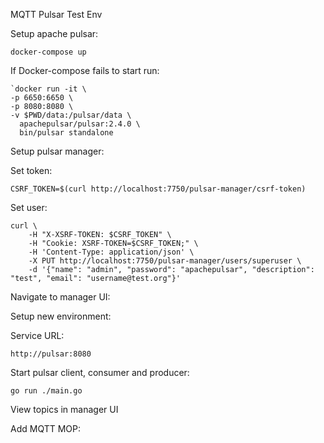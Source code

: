 MQTT Pulsar Test Env

Setup apache pulsar:

`docker-compose up`

If Docker-compose fails to start run:

```
`docker run -it \
-p 6650:6650 \
-p 8080:8080 \
-v $PWD/data:/pulsar/data \
  apachepulsar/pulsar:2.4.0 \
  bin/pulsar standalone
```

Setup pulsar manager:

Set token:

`CSRF_TOKEN=$(curl http://localhost:7750/pulsar-manager/csrf-token)`

Set user:

```
curl \
    -H "X-XSRF-TOKEN: $CSRF_TOKEN" \
    -H "Cookie: XSRF-TOKEN=$CSRF_TOKEN;" \
    -H 'Content-Type: application/json' \
    -X PUT http://localhost:7750/pulsar-manager/users/superuser \
    -d '{"name": "admin", "password": "apachepulsar", "description": "test", "email": "username@test.org"}'
 ```

Navigate to manager UI:

[](http://localhost:9527/)

Setup new environment:

Service URL:

`http://pulsar:8080`

Start pulsar client, consumer and producer: 

`go run ./main.go`

View topics in manager UI

Add MQTT MOP:

